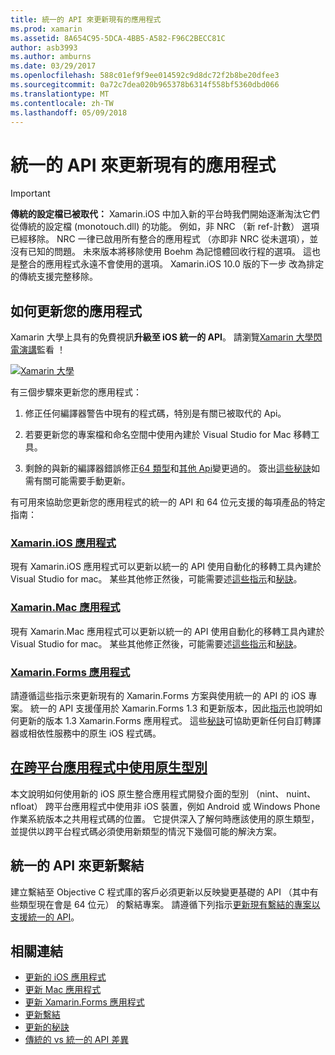 ```yaml
---
title: 統一的 API 來更新現有的應用程式
ms.prod: xamarin
ms.assetid: 8A654C95-5DCA-4BB5-A582-F96C2BECC81C
author: asb3993
ms.author: amburns
ms.date: 03/29/2017
ms.openlocfilehash: 588c01ef9f9ee014592c9d8dc72f2b8be20dfee3
ms.sourcegitcommit: 0a72c7dea020b965378b6314f558bf5360dbd066
ms.translationtype: MT
ms.contentlocale: zh-TW
ms.lasthandoff: 05/09/2018
---
```

# <a name="updating-existing-apps-to-the-unified-api"></a>統一的 API 來更新現有的應用程式

> [!IMPORTANT]
> **傳統的設定檔已被取代：** Xamarin.iOS 中加入新的平台時我們開始逐漸淘汰它們從傳統的設定檔 (monotouch.dll) 的功能。 例如，非 NRC （新 ref-計數） 選項已經移除。 NRC 一律已啟用所有整合的應用程式 （亦即非 NRC 從未選項），並沒有已知的問題。 未來版本將移除使用 Boehm 為記憶體回收行程的選項。 這也是整合的應用程式永遠不會使用的選項。 Xamarin.iOS 10.0 版的下一步 改為排定的傳統支援完整移除。




## <a name="how-to-update-your-apps"></a>如何更新您的應用程式

Xamarin 大學上具有的免費視訊**升級至 iOS 統一的 API**。 請瀏覽[Xamarin 大學閃電演講](http://university.xamarin.com/lightninglectures)監看 ！

[ ![](updating-apps-images/xamu-video-sml.png "Xamarin 大學")](http://university.xamarin.com/lightninglectures)

有三個步驟來更新您的應用程式：

1. 修正任何編譯器警告中現有的程式碼，特別是有關已被取代的 Api。

2. 若要更新您的專案檔和命名空間中使用內建於 Visual Studio for Mac 移轉工具。

3. 剩餘的與新的編譯器錯誤修正[64 類型](~/cross-platform/macios/nativetypes.md)和[其他 Api](~/cross-platform/macios/unified/index.md#deprecated-typos)變更過的。 簽出[這些秘訣](~/cross-platform/macios/unified/updating-tips.md)如需有關可能需要手動更新。

有可用來協助您更新您的應用程式的統一的 API 和 64 位元支援的每項產品的特定指南：

### <a name="xamarinios-appscross-platformmaciosunifiedupdating-ios-appsmd"></a>[Xamarin.iOS 應用程式](~/cross-platform/macios/unified/updating-ios-apps.md)

現有 Xamarin.iOS 應用程式可以更新以統一的 API 使用自動化的移轉工具內建於 Visual Studio for mac。 某些其他修正然後，可能需要述[這些指示](~/cross-platform/macios/unified/updating-ios-apps.md)和[秘訣](~/cross-platform/macios/unified/updating-tips.md)。

###  <a name="xamarinmac-appscross-platformmaciosunifiedupdating-mac-appsmd"></a>[Xamarin.Mac 應用程式](~/cross-platform/macios/unified/updating-mac-apps.md)

現有 Xamarin.Mac 應用程式可以更新以統一的 API 使用自動化的移轉工具內建於 Visual Studio for mac。 某些其他修正然後，可能需要述[這些指示](~/cross-platform/macios/unified/updating-mac-apps.md)和[秘訣](~/cross-platform/macios/unified/updating-tips.md)。

###  <a name="xamarinforms-appscross-platformmaciosunifiedupdating-xamarin-forms-appsmd"></a>[Xamarin.Forms 應用程式](~/cross-platform/macios/unified/updating-xamarin-forms-apps.md)

請遵循這些指示來更新現有的 Xamarin.Forms 方案與使用統一的 API 的 iOS 專案。 統一的 API 支援僅用於 Xamarin.Forms 1.3 和更新版本，因此[指示](~/cross-platform/macios/unified/updating-xamarin-forms-apps.md)也說明如何更新的版本 1.3 Xamarin.Forms 應用程式。 這些[秘訣](~/cross-platform/macios/unified/updating-tips.md)可協助更新任何自訂轉譯器或相依性服務中的原生 iOS 程式碼。

## <a name="working-with-native-types-in-cross-platform-appscross-platformmaciosnativetypesmd"></a>[在跨平台應用程式中使用原生型別](~/cross-platform/macios/nativetypes.md)

本文說明如何使用新的 iOS 原生整合應用程式開發介面的型別 （nint、 nuint、 nfloat） 跨平台應用程式中使用非 iOS 裝置，例如 Android 或 Windows Phone 作業系統版本之共用程式碼的位置。 它提供深入了解何時應該使用的原生類型，並提供以跨平台程式碼必須使用新類型的情況下幾個可能的解決方案。

## <a name="update-bindings-to-the-unified-api"></a>統一的 API 來更新繫結

建立繫結至 Objective C 程式庫的客戶必須更新以反映變更基礎的 API （其中有些類型現在會是 64 位元） 的繫結專案。
請遵循下列指示[更新現有繫結的專案以支援統一的 API](~/cross-platform/macios/unified/update-binding.md)。




## <a name="related-links"></a>相關連結

- [更新的 iOS 應用程式](~/cross-platform/macios/unified/updating-ios-apps.md)
- [更新 Mac 應用程式](~/cross-platform/macios/unified/updating-mac-apps.md)
- [更新 Xamarin.Forms 應用程式](~/cross-platform/macios/unified/updating-xamarin-forms-apps.md)
- [更新繫結](~/cross-platform/macios/unified/update-binding.md)
- [更新的秘訣](~/cross-platform/macios/unified/updating-tips.md)
- [傳統的 vs 統一的 API 差異](https://developer.xamarin.com/releases/ios/api_changes/classic-vs-unified-8.6.0/)
